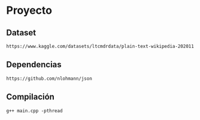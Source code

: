 # Proyecto
## Dataset
    https://www.kaggle.com/datasets/ltcmdrdata/plain-text-wikipedia-202011
## Dependencias 
    https://github.com/nlohmann/json
## Compilación
    g++ main.cpp -pthread
